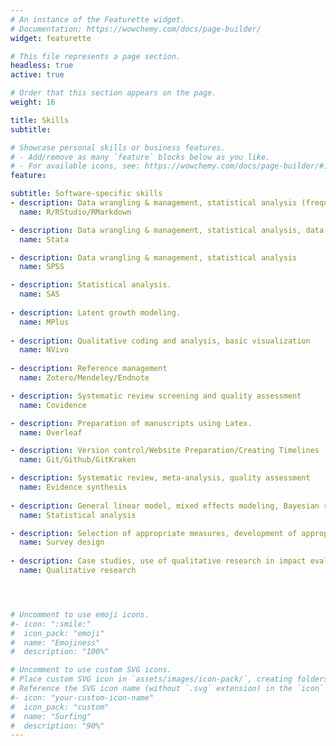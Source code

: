 ```yaml
---
# An instance of the Featurette widget.
# Documentation: https://wowchemy.com/docs/page-builder/
widget: featurette

# This file represents a page section.
headless: true
active: true

# Order that this section appears on the page.
weight: 16

title: Skills
subtitle:

# Showcase personal skills or business features.
# - Add/remove as many `feature` blocks below as you like.
# - For available icons, see: https://wowchemy.com/docs/page-builder/#icons
feature:

subtitle: Software-specific skills
- description: Data wrangling & management, statistical analysis (frequentist and Bayesian), data visualization, manuscript preparation.
  name: R/RStudio/RMarkdown

- description: Data wrangling & management, statistical analysis, data visualization.
  name: Stata

- description: Data wrangling & management, statistical analysis
  name: SPSS

- description: Statistical analysis.
  name: SAS
  
- description: Latent growth modeling.
  name: MPlus
  
- description: Qualitative coding and analysis, basic visualization
  name: NVivo
  
- description: Reference management
  name: Zotero/Mendeley/Endnote

- description: Systematic review screening and quality assessment
  name: Covidence

- description: Preparation of manuscripts using Latex. 
  name: Overleaf

- description: Version control/Website Preparation/Creating Timelines
  name: Git/Github/GitKraken

- description: Systematic review, meta-analysis, quality assessment
  name: Evidence synthesis 
  
- description: General linear model, mixed effects modeling, Bayesian regression, latent variable modeling, factor analysis, treatment effect estimation
  name: Statistical analysis

- description: Selection of appropriate measures, development of appropriate measures, split half design, psychometric assessment
  name: Survey design
 
- description: Case studies, use of qualitative research in impact evaluation, thematic coding, in-depth interviews
  name: Qualitative research




# Uncomment to use emoji icons.
#- icon: ":smile:"
#  icon_pack: "emoji"
#  name: "Emojiness"
#  description: "100%"  

# Uncomment to use custom SVG icons.
# Place custom SVG icon in `assets/images/icon-pack/`, creating folders if necessary.
# Reference the SVG icon name (without `.svg` extension) in the `icon` field.
#- icon: "your-custom-icon-name"
#  icon_pack: "custom"
#  name: "Surfing"
#  description: "90%"
---
```

